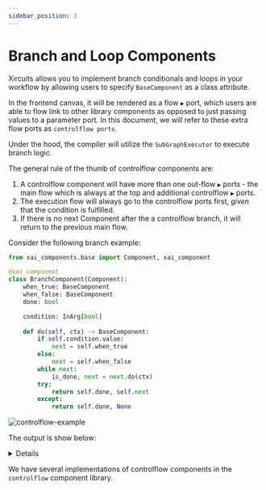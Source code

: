 ```yaml
---
sidebar_position: 3
---
```


# Branch and Loop Components

Xircuits allows you to implement branch conditionals and loops in your workflow by allowing users to specify `BaseComponent` as a class attribute. 

In the frontend canvas, it will be rendered as a flow `▶` port, which users are able to flow link to other library components as opposed to just passing values to a parameter port. In this document, we will refer to these extra flow ports as `controlflow ports`.

Under the hood, the compiler will utilize the `SubGraphExecutor` to execute branch logic.

The general rule of the thumb of controlflow components are:
1. A controlflow component will have more than one out-flow `▶` ports - the main flow which is always at the top and additional controlflow `▶` ports.
2. The execution flow will always go to the controlflow ports first, 
*given* that the condition is fulfilled. 
3. If there is no next Component after the a controlflow branch, it will return to the previous main flow.

Consider the following branch example:


```python
from xai_components.base import Component, xai_component

@xai_component
class BranchComponent(Component):
    when_true: BaseComponent
    when_false: BaseComponent
    done: bool

    condition: InArg[bool]
    
    def do(self, ctx) -> BaseComponent:
        if self.condition.value:
            next = self.when_true
        else:
            next = self.when_false
        while next:
            is_done, next = next.do(ctx)
        try:
            return self.done, self.next
        except:
            return self.done, None
```

![controlflow-example](/img/docs/tutorials/controlflow-example.gif)

The output is show below:

<details>

```
Xircuits is running...


Executing: Print
This will be printed if the first branch is true!

Executing: Print
Finally, this will be executed once the final branch flow is complete!

Finished Executing
```

</details>

We have several implementations of controlflow components in the `controlflow` component library. 

